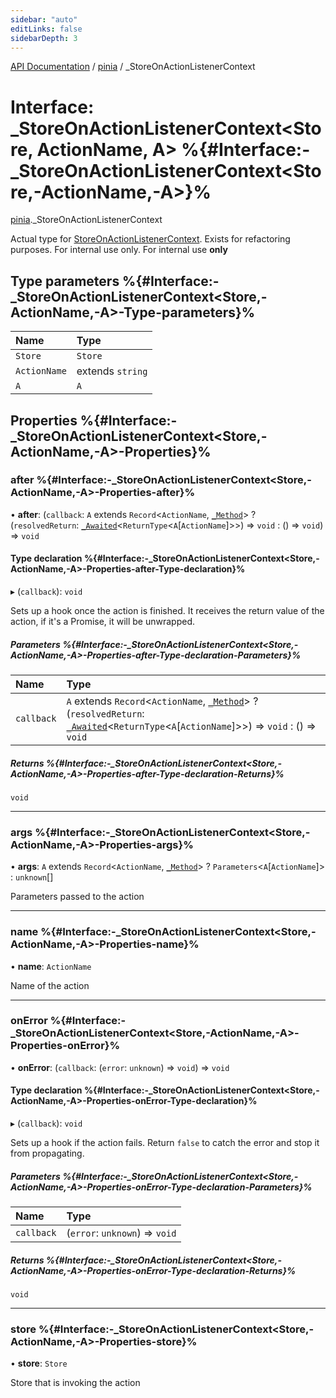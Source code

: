 ```yaml
---
sidebar: "auto"
editLinks: false
sidebarDepth: 3
---
```


[API Documentation](../index.md) / [pinia](../modules/pinia.md) / \_StoreOnActionListenerContext

# Interface: \_StoreOnActionListenerContext<Store, ActionName, A\> %{#Interface:-\_StoreOnActionListenerContext<Store,-ActionName,-A\>}%

[pinia](../modules/pinia.md)._StoreOnActionListenerContext

Actual type for [StoreOnActionListenerContext](../modules/pinia.md#storeonactionlistenercontext). Exists for refactoring
purposes. For internal use only.
For internal use **only**

## Type parameters %{#Interface:-\_StoreOnActionListenerContext<Store,-ActionName,-A\>-Type-parameters}%

| Name | Type |
| :------ | :------ |
| `Store` | `Store` |
| `ActionName` | extends `string` |
| `A` | `A` |

## Properties %{#Interface:-\_StoreOnActionListenerContext<Store,-ActionName,-A\>-Properties}%

### after %{#Interface:-\_StoreOnActionListenerContext<Store,-ActionName,-A\>-Properties-after}%

• **after**: (`callback`: `A` extends `Record`<`ActionName`, [`_Method`](../modules/pinia.md#_method)\> ? (`resolvedReturn`: [`_Awaited`](../modules/pinia.md#_awaited)<`ReturnType`<`A`[`ActionName`]\>\>) => `void` : () => `void`) => `void`

#### Type declaration %{#Interface:-\_StoreOnActionListenerContext<Store,-ActionName,-A\>-Properties-after-Type-declaration}%

▸ (`callback`): `void`

Sets up a hook once the action is finished. It receives the return value
of the action, if it's a Promise, it will be unwrapped.

##### Parameters %{#Interface:-\_StoreOnActionListenerContext<Store,-ActionName,-A\>-Properties-after-Type-declaration-Parameters}%

| Name | Type |
| :------ | :------ |
| `callback` | `A` extends `Record`<`ActionName`, [`_Method`](../modules/pinia.md#_method)\> ? (`resolvedReturn`: [`_Awaited`](../modules/pinia.md#_awaited)<`ReturnType`<`A`[`ActionName`]\>\>) => `void` : () => `void` |

##### Returns %{#Interface:-\_StoreOnActionListenerContext<Store,-ActionName,-A\>-Properties-after-Type-declaration-Returns}%

`void`

___

### args %{#Interface:-\_StoreOnActionListenerContext<Store,-ActionName,-A\>-Properties-args}%

• **args**: `A` extends `Record`<`ActionName`, [`_Method`](../modules/pinia.md#_method)\> ? `Parameters`<`A`[`ActionName`]\> : `unknown`[]

Parameters passed to the action

___

### name %{#Interface:-\_StoreOnActionListenerContext<Store,-ActionName,-A\>-Properties-name}%

• **name**: `ActionName`

Name of the action

___

### onError %{#Interface:-\_StoreOnActionListenerContext<Store,-ActionName,-A\>-Properties-onError}%

• **onError**: (`callback`: (`error`: `unknown`) => `void`) => `void`

#### Type declaration %{#Interface:-\_StoreOnActionListenerContext<Store,-ActionName,-A\>-Properties-onError-Type-declaration}%

▸ (`callback`): `void`

Sets up a hook if the action fails. Return `false` to catch the error and
stop it from propagating.

##### Parameters %{#Interface:-\_StoreOnActionListenerContext<Store,-ActionName,-A\>-Properties-onError-Type-declaration-Parameters}%

| Name | Type |
| :------ | :------ |
| `callback` | (`error`: `unknown`) => `void` |

##### Returns %{#Interface:-\_StoreOnActionListenerContext<Store,-ActionName,-A\>-Properties-onError-Type-declaration-Returns}%

`void`

___

### store %{#Interface:-\_StoreOnActionListenerContext<Store,-ActionName,-A\>-Properties-store}%

• **store**: `Store`

Store that is invoking the action
